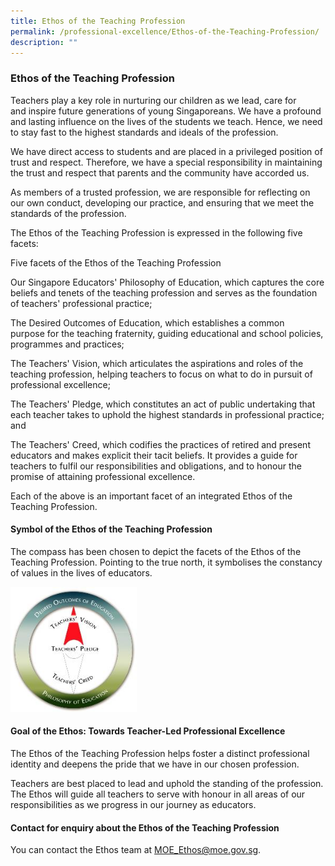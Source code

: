 ```yaml
---
title: Ethos of the Teaching Profession
permalink: /professional-excellence/Ethos-of-the-Teaching-Profession/
description: ""
---
```

### Ethos of the Teaching Profession

Teachers play a key role in nurturing our children as we lead, care for and inspire future generations of young Singaporeans. We have a profound and lasting influence on the lives of the students we teach. Hence, we need to stay fast to the highest standards and ideals of the profession.

We have direct access to students and are placed in a privileged position of trust and respect. Therefore, we have a special responsibility in maintaining the trust and respect that parents and the community have accorded us.

As members of a trusted profession, we are responsible for reflecting on our own conduct, developing our practice, and ensuring that we meet the standards of the profession.

The Ethos of the Teaching Profession is expressed in the following five facets:

Five facets of the Ethos of the Teaching Profession

Our Singapore Educators' Philosophy of Education, which captures the core beliefs and tenets of the teaching profession and serves as the foundation of teachers' professional practice; 

The Desired Outcomes of Education, which establishes a common purpose for the teaching fraternity, guiding educational and school policies, programmes and practices;

The Teachers' Vision, which articulates the aspirations and roles of the teaching profession, helping teachers to focus on what to do in pursuit of professional excellence; 

The Teachers' Pledge, which constitutes an act of public undertaking that each teacher takes to uphold the highest standards in professional practice; and     

The Teachers' Creed, which codifies the practices of retired and present educators and makes explicit their tacit beliefs. It provides a guide for teachers to fulfil our responsibilities and obligations, and to honour the promise of attaining professional excellence.

Each of the above is an important facet of an integrated Ethos of the Teaching Profession.

#### Symbol of the Ethos of the Teaching Profession

The compass has been chosen to depict the facets of the Ethos of the Teaching Profession. Pointing to the true north, it symbolises the constancy of values in the lives of educators.

<img src="/images/proex2.png" style="width:40%">

#### Goal of the Ethos: Towards Teacher-Led Professional Excellence

The Ethos of the Teaching Profession helps foster a distinct professional identity and deepens the pride that we have in our chosen profession.

Teachers are best placed to lead and uphold the standing of the profession. The Ethos will guide all teachers to serve with honour in all areas of our responsibilities as we progress in our journey as educators.

#### Contact for enquiry about the Ethos of the Teaching Profession  

You can contact the Ethos team at [MOE\_Ethos@moe.gov.sg](mailto:MOE_Ethos@moe.gov.sg).